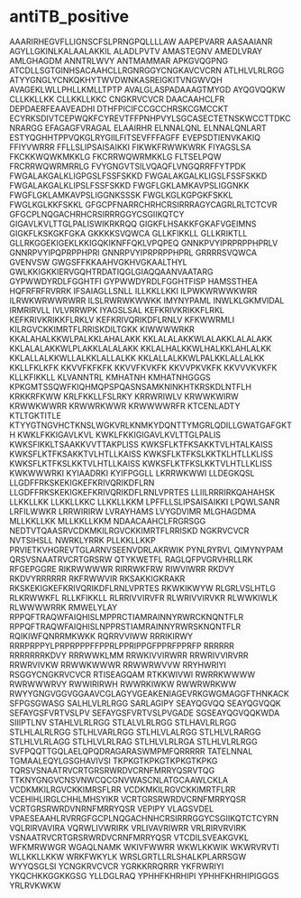 # antiTB_positive
AAARIRHEGVFLLIGNSCFSLPRNGPQLLLLAW
AAPEPVARR
AASAAIANR
AGYLLGKINLKALAALAKKIL
ALADLPVTV
AMASTEGNV
AMEDLVRAY
AMLGHAGDM
ANNTRLWVY
ANTMAMMAR
APKGVQGPNG
ATCDLLSGTGINHSACAAHCLLRGNRGGYCNGKAVCVCRN
ATLHLVLRLRGG
ATYYGNGLYCNKQKHYTWVDWNKASREIGKITVNGWVQH
AVAGEKLWLLPHLLKMLLTPTP
AVALGLASPADAAAGTMYGD
AYQGVQQKW
CLLKKLLKK
CLLKKLLKKC
CNGKRVCVCR
DAACAAHCLFR
DEPDAERFEAAVEADHI
DTHFPICIFCCGCCHRSKCGMCCKT
ECYRKSDIVTCEPWQKFCYREVTFFPNHPVYLSGCASECTETNSKWCCTTDKCNRARGG
EFAGAGFVRAGAL
ELAAIRHR
ELNNALQNL
ELNNALQNLART
ESTYQGHHTPPVQKGLRYGIILFITSEVFFFAGFF
EVEPSDTIENVKAKIQ
FFIYVWRRR
FFLLSLIPSAISAIKKI
FIKWKFRWWKWRK
FIYAGSLSA
FKCKKWQWKMKKLG
FKCRRWQWRMKKLG
FLTSELPQW
FRCRRWQWRMRRLG
FVYGNGVTSILVQAQFLVNGQRRFFYTPDK
FWGALAKGALKLIGPGSLFSSFSKKD
FWGALAKGALKLIGSLFSSFSKKD
FWGALAKGALKLIPSLFSSFSKKD
FWGFLGKLAMKAVPSLIGGNKK
FWGFLGKLAMKAVPSLIGGNKSSSK
FWGLKGLKGPGKFSKKL
FWGLKGLKKFSKKL
GFGCPFNARRCHRHCRSIRRRAGYCAGRLRLTCTCVR
GFGCPLNQGACHRHCRSIRRRGGYCSGIIKQTCY
GIGAVLKVLTTGLPALISWIKRKRQQ
GIGKFLHSAKKFGKAFVGEIMNS
GIGKFLKSKGKFGKA
GKKKKSVQWCA
GLLKFIKKLL
GLLKRIKTLL
GLLRKGGEKIGEKLKKIGQKIKNFFQKLVPQPEQ
GNNKPVYIPRPRPPHPRLV
GNNRPVYIPQPRPPHPRI
GNNRPVYIPRPRPPHPRL
GRRRRSVQWCA
GVENVSW
GWGSFFKKAAHVGKHVGKAALTHYL
GWLKKIGKKIERVGQHTRDATIQGLGIAQQAANVAATARG
GYPWWDYRDLFGGHTFI
GYPWWDYRDLFGGHTFISP
HAMSSTHEA
HQFRFRFRVRRK
IFSAIAGLLSNLL
ILLKKLLKKI
ILPWKWRWWKWRR
ILRWKWRWWRWRR
ILSLRWRWKWWKK
IMYNYPAML
INWLKLGKMVIDAL
IRMRIRVLL
IVLVRRWPK
IYAGSLSAL
KEFKRIVKRIKKFLRKL
KEFKRIVKRIKKFLRKLV
KEFKRIVQRIKDFLRNLV
KFKWWRMLI
KILRGVCKKIMRTFLRRISKDILTGKK
KIWWWWRKR
KKALAHALKKWLPALKKLAHALAKK
KKLALALAKKWLALAKKLALALAKK
KKLALALAKKWLPLAKKLALALAKK
KKLALHALKKWLHALKKLAHLALKK
KKLALLALKKWLLALKKLALLALKK
KKLALLALKKWLPALKKLALLALKK
KKLLFKLKFK
KKVVFKFKFK
KKVVFKVKFK
KKVVPKVKFK
KKVVVKVKFK
KLLKFIKKLL
KLVANNTRL
KMHATNH
KMHATNHGGGS
KPKGMTSSQWFKIQHMQPSPQASNSAMKNINKHTKRSKDLNTFLH
KRKKRFKWW
KRLFKKLLFSLRKY
KRRWRIWLV
KRWWKWIRW
KRWWKWWRR
KRWWRKWWR
KRWWWWRFR
KTCENLADTY
KTLTGKTITLE
KTYYGTNGVHCTKNSLWGKVRLKNMKYDQNTTYMGRLQDILLGWATGAFGKTH
KWKLFKKIGAVLKVL
KWKLFKKIGIGAVLKVLTTGLPALIS
KWKSFIKKLTSAAKKVVTTAKPLISS
KWKSFLKTFKSAKKTVLHTALKAISS
KWKSFLKTFKSAKKTVLHTLLKAISS
KWKSFLKTFKSLKKTKLHTLLKLISS
KWKSFLKTFKSLKKTVLHTLLKAISS
KWKSFLKTFKSLKKTVLHTLLKLISS
KWKWWWRKI
KYIAADRKI
KYIFPGGLL
LKRRWKWWI
LLDEGKQSL
LLGDFFRKSKEKIGKEFKRIVQRIKDFLRN
LLGDFFRKSKEKIGKEFKRIVQRIKDFLRNLVPRTES
LLIILRRRIRKQAHAHSK
LLKKLLKK
LLKKLLKKC
LLKKLLKKM
LPFFLLSLIPSAISAIKKI
LPQWLSANR
LRFILWWKR
LRRWIRIRW
LVRAYHAMS
LVYGDVIMR
MLGHAGDMA
MLLKKLLKK
MLLKKLLKKM
NDAACAAHCLFRGRSGG
NEDTVTQAASRVCDKMKILRGVCKKIMRTFLRRISKD
NGKRVCVCR
NVTSIHSLL
NWRKLYRRK
PLLKKLLKKP
PRVIETKVHGREVTGLARNVSEENVDRLAKRWIK
PYNLRYRVL
QIMYNYPAM
QRSVSNAATRVCRTGRSRW
QTYKWETFL
RAGLQFPVGRVHRLLRK
RFGEPGGRE
RIKRWWWWR
RIRRWKFRW
RIWVIWRR
RKDVY
RKDVYRRRRRR
RKFRWWVIR
RKSAKKIGKRAKR
RKSKEKIGKEFKRIVQRIKDFLRNLVPRTES
RKWKIKWYW
RLGRLVSLHTLG
RLKRWWKFL
RLLKFIKKLL
RLRRIVVIRVFR
RLWRIVVIRVKR
RLWWKIWLK
RLWWWWRRK
RMWELYLAY
RPPQFTRAQWFAIQHISLMPPRCTIAMRAINNYRWRCKNQNTFLR
RPPQFTRAQWFAIQHISLNPPRSTIAMRAINNYRWRSKNQNTFLR
RQIKIWFQNRRMKWKK
RQRRVVIWW
RRRIKIRWY
RRRPRPPYLPRPRPPPFFPPRLPPRIPPGFPPRFPPRFP
RRRRRR
RRRRRRRKDVY
RRRWWKLMM
RRWKIVVIRWRR
RRWRIVVIRVRR
RRWRVIVKW
RRWWKWWWR
RRWWRWVVW
RRYHWRIYI
RSGGYCNGKRVCVCR
RTISEAGQAM
RTKKWIVWI
RWRRKWWWW
RWRWWWRVY
RWWIRIRWH
RWWRKIWKW
RWWRWRKWW
RWYYGNGVGGVGGAAVCGLAGYVGEAKENIAGEVRKGWGMAGGFTHNKACKSFPGSGWASG
SALHLVLRLRGG
SARLAGIPY
SEAYQGVQQ
SEAYQGVQQK
SEFAYGSFVRTVSLPV
SEFAYGSFVRTVSLPVGADE
SGSEAYQGVQQKWDA
SIIIPTLNV
STAHLVLRLRGG
STLALVLRLRGG
STLHAVLRLRGG
STLHLALRLRGG
STLHLVARLRGG
STLHLVLALRGG
STLHLVLRARGG
STLHLVLRLAGG
STLHLVLRLRAG
STLHLVLRLRGA
STLHLVLRLRGG
SVFPQQTTGQLAELQPQDRAGARASWMPMFQRRRRR
TATELNNAL
TGMAALEQYLGSGHAVIVSI
TKPKGTKPKGTKPKGTKPKG
TQRSVSNAATRVCRTGRSRWRDVCRNFMRRYQSRVTQG
TTKNYGNGVCNSVNWCQCGNVWASCNLATGCAAWLCKLA
VCDKMKILRGVCKKIMRSFLRR
VCDKMKILRGVCKKIMRTFLRR
VCEHIHLIRGLCHHLMHSYIKR
VCRTGRSRWRDVCRNFMRRYQSR
VCRTGRSRWRDVNRNFMRRYQSR
VEPIPY
VLAGSVDEL
VPAESEAAHLRVRRGFGCPLNQGACHNHCRSIRRRGGYCSGIIKQTCTCYRN
VQLRIRVAVIRA
VQRWLIVWRIRK
VRLIVAVRIWRR
VRLRIRVRVIRK
VSNAATRVCRTGRSRWRDVCRNFMRRYQSR
VTCDILSVEAKGVKL
WFKMRWWGR
WGAQLNAMK
WKIVFWWRR
WKWLKKWIK
WKWRVRVTI
WLLKKLLKKW
WRKFWKYLK
WRSLGRTLLRLSHALKPLARRSGW
WYYQSGLSI
YCNGKRVCVCR
YGRKKRRQRRR
YKFRWRIYI
YKQCHKKGGKKGSG
YLLDGLRAQ
YPHHFKHRHIPI
YPHHFKHRHIPIGGGS
YRLRVKWKW

